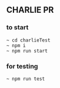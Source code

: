 ## CHARLIE PR

### to start 
```terminal
~ cd charlieTest
~ npm i
~ npm run start
```

### for testing
```terminal
~ npm run test
```